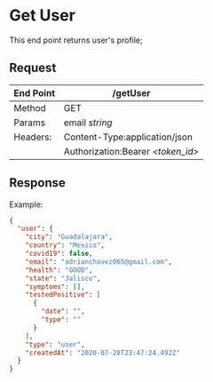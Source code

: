# Get User

This end point returns user's profile;

## Request

| End Point | **/getUser**                      |
| --------- | --------------------------------- |
| Method    | GET                               |
| Params    | email _string_                    |
| Headers:  | Content-Type:application/json     |
|           | Authorization:Bearer _<token_id>_ |

## Response

Example:

```json
{
  "user": {
    "city": "Guadalajara",
    "country": "Mexico",
    "covid19": false,
    "email": "adrianchavez065@gmail.com",
    "health": "GOOD",
    "state": "Jalisco",
    "symptoms": [],
    "testedPositive": [
      {
        "date": "",
        "type": ""
      }
    ],
    "type": "user",
    "createdAt": "2020-07-28T23:47:24.492Z"
  }
}
```
